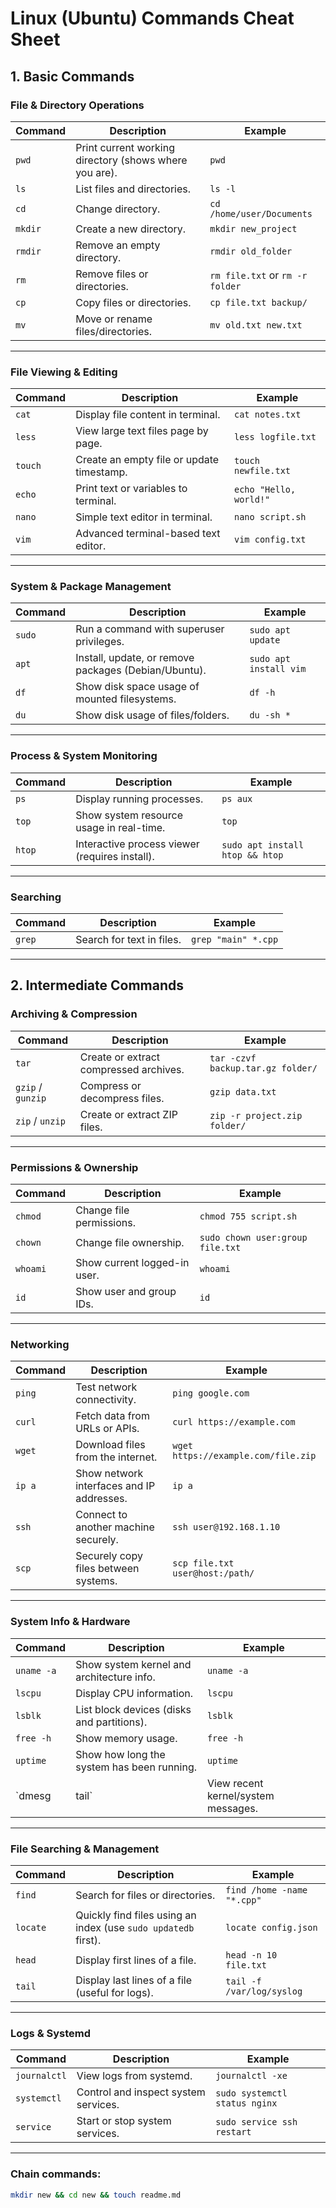 # Linux (Ubuntu) Commands Cheat Sheet

## 1. Basic Commands

### File & Directory Operations

| **Command** | **Description** | **Example** |
|--------------|----------------|--------------|
| `pwd` | Print current working directory (shows where you are). | `pwd` |
| `ls` | List files and directories. | `ls -l` |
| `cd` | Change directory. | `cd /home/user/Documents` |
| `mkdir` | Create a new directory. | `mkdir new_project` |
| `rmdir` | Remove an empty directory. | `rmdir old_folder` |
| `rm` | Remove files or directories. | `rm file.txt` or `rm -r folder` |
| `cp` | Copy files or directories. | `cp file.txt backup/` |
| `mv` | Move or rename files/directories. | `mv old.txt new.txt` |

---

### File Viewing & Editing

| **Command** | **Description** | **Example** |
|--------------|----------------|--------------|
| `cat` | Display file content in terminal. | `cat notes.txt` |
| `less` | View large text files page by page. | `less logfile.txt` |
| `touch` | Create an empty file or update timestamp. | `touch newfile.txt` |
| `echo` | Print text or variables to terminal. | `echo "Hello, world!"` |
| `nano` | Simple text editor in terminal. | `nano script.sh` |
| `vim` | Advanced terminal-based text editor. | `vim config.txt` |

---

### System & Package Management

| **Command** | **Description** | **Example** |
|--------------|----------------|--------------|
| `sudo` | Run a command with superuser privileges. | `sudo apt update` |
| `apt` | Install, update, or remove packages (Debian/Ubuntu). | `sudo apt install vim` |
| `df` | Show disk space usage of mounted filesystems. | `df -h` |
| `du` | Show disk usage of files/folders. | `du -sh *` |

---

### Process & System Monitoring

| **Command** | **Description** | **Example** |
|--------------|----------------|--------------|
| `ps` | Display running processes. | `ps aux` |
| `top` | Show system resource usage in real-time. | `top` |
| `htop` | Interactive process viewer (requires install). | `sudo apt install htop && htop` |

---

### Searching

| **Command** | **Description** | **Example** |
|--------------|----------------|--------------|
| `grep` | Search for text in files. | `grep "main" *.cpp` |

---

## 2. Intermediate Commands

### Archiving & Compression

| **Command** | **Description** | **Example** |
|--------------|----------------|--------------|
| `tar` | Create or extract compressed archives. | `tar -czvf backup.tar.gz folder/` |
| `gzip` / `gunzip` | Compress or decompress files. | `gzip data.txt` |
| `zip` / `unzip` | Create or extract ZIP files. | `zip -r project.zip folder/` |

---

### Permissions & Ownership

| **Command** | **Description** | **Example** |
|--------------|----------------|--------------|
| `chmod` | Change file permissions. | `chmod 755 script.sh` |
| `chown` | Change file ownership. | `sudo chown user:group file.txt` |
| `whoami` | Show current logged-in user. | `whoami` |
| `id` | Show user and group IDs. | `id` |

---

### Networking

| **Command** | **Description** | **Example** |
|--------------|----------------|--------------|
| `ping` | Test network connectivity. | `ping google.com` |
| `curl` | Fetch data from URLs or APIs. | `curl https://example.com` |
| `wget` | Download files from the internet. | `wget https://example.com/file.zip` |
| `ip a` | Show network interfaces and IP addresses. | `ip a` |
| `ssh` | Connect to another machine securely. | `ssh user@192.168.1.10` |
| `scp` | Securely copy files between systems. | `scp file.txt user@host:/path/` |

---

### System Info & Hardware

| **Command** | **Description** | **Example** |
|--------------|----------------|--------------|
| `uname -a` | Show system kernel and architecture info. | `uname -a` |
| `lscpu` | Display CPU information. | `lscpu` |
| `lsblk` | List block devices (disks and partitions). | `lsblk` |
| `free -h` | Show memory usage. | `free -h` |
| `uptime` | Show how long the system has been running. | `uptime` |
| `dmesg | tail` | View recent kernel/system messages. | `dmesg | tail` |

---

### File Searching & Management

| **Command** | **Description** | **Example** |
|--------------|----------------|--------------|
| `find` | Search for files or directories. | `find /home -name "*.cpp"` |
| `locate` | Quickly find files using an index (use `sudo updatedb` first). | `locate config.json` |
| `head` | Display first lines of a file. | `head -n 10 file.txt` |
| `tail` | Display last lines of a file (useful for logs). | `tail -f /var/log/syslog` |

---

### Logs & Systemd

| **Command** | **Description** | **Example** |
|--------------|----------------|--------------|
| `journalctl` | View logs from systemd. | `journalctl -xe` |
| `systemctl` | Control and inspect system services. | `sudo systemctl status nginx` |
| `service` | Start or stop system services. | `sudo service ssh restart` |

---

### Chain commands:  
  ```bash
  mkdir new && cd new && touch readme.md
